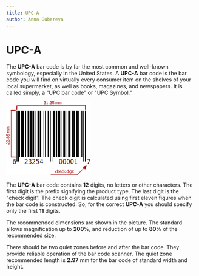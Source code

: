 ```yaml
---
title: UPC-A
author: Anna Gubareva
---
```

# UPC-A

The **UPC-A** bar code is by far the most common and well-known symbology, especially in the United States. A **UPC-A** bar code is the bar code you will find on virtually every consumer item on the shelves of your local supermarket, as well as books, magazines, and newspapers. It is called simply, a "UPC bar code" or "UPC Symbol."

![](../../../../../images/eurd-win-bar-code-upc-a.png)


The **UPC-A** bar code contains **12** digits, no letters or other characters. The first digit is the prefix signifying the product type. The last digit is the "check digit". The check digit is calculated using first eleven figures when the bar code is constructed. So, for the correct **UPC-A** you should specify only the first **11** digits.

The recommended dimensions are shown in the picture. The standard allows magnification up to **200**%, and reduction of up to **80**% of the recommended size.

There should be two quiet zones before and after the bar code. They provide reliable operation of the bar code scanner. The quiet zone recommended length is **2.97** mm for the bar code of standard width and height.
